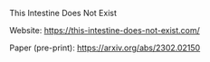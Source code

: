 This Intestine Does Not Exist

Website: https://this-intestine-does-not-exist.com/

Paper (pre-print): https://arxiv.org/abs/2302.02150

